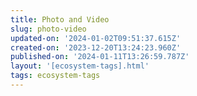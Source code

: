 ```yaml
---
title: Photo and Video
slug: photo-video
updated-on: '2024-01-02T09:51:37.615Z'
created-on: '2023-12-20T13:24:23.960Z'
published-on: '2024-01-11T13:26:59.787Z'
layout: '[ecosystem-tags].html'
tags: ecosystem-tags
---
```



